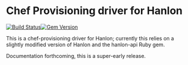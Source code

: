 # Chef Provisioning driver for Hanlon

[![Build Status](https://travis-ci.org/chef/chef-provisioning-hanlon.svg?branch=master)](https://travis-ci.org/chef/chef-provisioning-hanlon)[![Gem Version](https://badge.fury.io/rb/chef-provisioning-hanlon.svg)](https://badge.fury.io/rb/chef-provisioning-hanlon)

This is a chef-provisioning driver for Hanlon; currently this relies on a
slightly modified version of Hanlon and the hanlon-api Ruby gem.

Documentation forthcoming, this is a super-early release.
